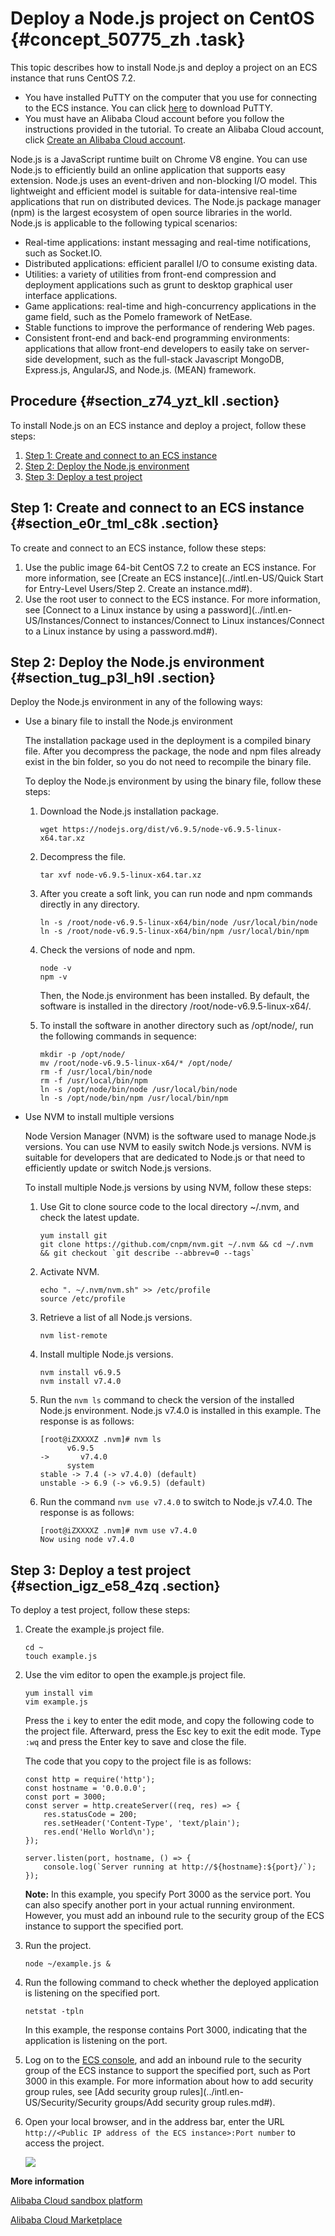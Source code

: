 # Deploy a Node.js project on CentOS {#concept_50775_zh .task}

This topic describes how to install Node.js and deploy a project on an ECS instance that runs CentOS 7.2.

-   You have installed PuTTY on the computer that you use for connecting to the ECS instance. You can click [here](https://www.chiark.greenend.org.uk/~sgtatham/putty/) to download PuTTY.
-   You must have an Alibaba Cloud account before you follow the instructions provided in the tutorial. To create an Alibaba Cloud account, click [Create an Alibaba Cloud account](https://account.alibabacloud.com/register/intl_register.htm).

Node.js is a JavaScript runtime built on Chrome V8 engine. You can use Node.js to efficiently build an online application that supports easy extension. Node.js uses an event-driven and non-blocking I/O model. This lightweight and efficient model is suitable for data-intensive real-time applications that run on distributed devices. The Node.js package manager \(npm\) is the largest ecosystem of open source libraries in the world. Node.js is applicable to the following typical scenarios:

-   Real-time applications: instant messaging and real-time notifications, such as Socket.IO.
-   Distributed applications: efficient parallel I/O to consume existing data.
-   Utilities: a variety of utilities from front-end compression and deployment applications such as grunt to desktop graphical user interface applications.
-   Game applications: real-time and high-concurrency applications in the game field, such as the Pomelo framework of NetEase.
-   Stable functions to improve the performance of rendering Web pages.
-   Consistent front-end and back-end programming environments: applications that allow front-end developers to easily take on server-side development, such as the full-stack Javascript MongoDB, Express.js, AngularJS, and Node.js. \(MEAN\) framework.

## Procedure {#section_z74_yzt_kll .section}

To install Node.js on an ECS instance and deploy a project, follow these steps:

1.  [Step 1: Create and connect to an ECS instance](#section_e0r_tml_c8k)
2.  [Step 2: Deploy the Node.js environment](#section_tug_p3l_h9l)
3.  [Step 3: Deploy a test project](#section_igz_e58_4zq)

## Step 1: Create and connect to an ECS instance {#section_e0r_tml_c8k .section}

To create and connect to an ECS instance, follow these steps:

1.  Use the public image 64-bit CentOS 7.2 to create an ECS instance. For more information, see [Create an ECS instance](../intl.en-US/Quick Start for Entry-Level Users/Step 2. Create an instance.md#).
2.  Use the root user to connect to the ECS instance. For more information, see [Connect to a Linux instance by using a password](../intl.en-US/Instances/Connect to instances/Connect to Linux instances/Connect to a Linux instance by using a password.md#).

## Step 2: Deploy the Node.js environment {#section_tug_p3l_h9l .section}

Deploy the Node.js environment in any of the following ways:

-   Use a binary file to install the Node.js environment

    The installation package used in the deployment is a compiled binary file. After you decompress the package, the node and npm files already exist in the bin folder, so you do not need to recompile the binary file.

    To deploy the Node.js environment by using the binary file, follow these steps:

    1.  Download the Node.js installation package.

        ``` {#codeblock_0o8_a0p_pun}
        wget https://nodejs.org/dist/v6.9.5/node-v6.9.5-linux-x64.tar.xz
        ```

    2.  Decompress the file.

        ``` {#codeblock_m0m_pg8_8wt}
        tar xvf node-v6.9.5-linux-x64.tar.xz
        ```

    3.  After you create a soft link, you can run node and npm commands directly in any directory.

        ``` {#codeblock_16q_41z_hy9}
        ln -s /root/node-v6.9.5-linux-x64/bin/node /usr/local/bin/node
        ln -s /root/node-v6.9.5-linux-x64/bin/npm /usr/local/bin/npm
        ```

    4.  Check the versions of node and npm.

        ``` {#codeblock_et3_yb7_8ad}
        node -v
        npm -v
        ```

        Then, the Node.js environment has been installed. By default, the software is installed in the directory /root/node-v6.9.5-linux-x64/.

    5.  To install the software in another directory such as /opt/node/, run the following commands in sequence:

        ``` {#codeblock_x2z_8or_g8u}
        mkdir -p /opt/node/
        mv /root/node-v6.9.5-linux-x64/* /opt/node/
        rm -f /usr/local/bin/node
        rm -f /usr/local/bin/npm
        ln -s /opt/node/bin/node /usr/local/bin/node
        ln -s /opt/node/bin/npm /usr/local/bin/npm
        ```

-   Use NVM to install multiple versions

    Node Version Manager \(NVM\) is the software used to manage Node.js versions. You can use NVM to easily switch Node.js versions. NVM is suitable for developers that are dedicated to Node.js or that need to efficiently update or switch Node.js versions.

    To install multiple Node.js versions by using NVM, follow these steps:

    1.  Use Git to clone source code to the local directory ~/.nvm, and check the latest update.

        ``` {#codeblock_bj7_a56_9ap}
        yum install git
        git clone https://github.com/cnpm/nvm.git ~/.nvm && cd ~/.nvm && git checkout `git describe --abbrev=0 --tags`
        ```

    2.  Activate NVM.

        ``` {#codeblock_j5u_7na_61m}
        echo ". ~/.nvm/nvm.sh" >> /etc/profile
        source /etc/profile
        ```

    3.  Retrieve a list of all Node.js versions.

        ``` {#codeblock_9u1_0bv_vow}
        nvm list-remote
        ```

    4.  Install multiple Node.js versions.

        ``` {#codeblock_63q_ur0_1s0}
        nvm install v6.9.5
        nvm install v7.4.0
        ```

    5.  Run the `nvm ls` command to check the version of the installed Node.js environment. Node.js v7.4.0 is installed in this example. The response is as follows:

        ``` {#codeblock_nq4_vhh_8fa}
        [root@iZXXXXZ .nvm]# nvm ls
              v6.9.5
        ->       v7.4.0
              system
        stable -> 7.4 (-> v7.4.0) (default)
        unstable -> 6.9 (-> v6.9.5) (default)
        ```

    6.  Run the command `nvm use v7.4.0` to switch to Node.js v7.4.0. The response is as follows:

        ``` {#codeblock_gvw_6im_zax}
        [root@iZXXXXZ .nvm]# nvm use v7.4.0
        Now using node v7.4.0
        ```


## Step 3: Deploy a test project {#section_igz_e58_4zq .section}

To deploy a test project, follow these steps:

1.  Create the example.js project file. 

    ``` {#codeblock_9zl_b7a_mna}
    cd ~
    touch example.js
    ```

2.  Use the vim editor to open the example.js project file. 

    ``` {#codeblock_pms_cvv_uov}
    yum install vim
    vim example.js
    ```

    Press the `i` key to enter the edit mode, and copy the following code to the project file. Afterward, press the Esc key to exit the edit mode. Type `:wq` and press the Enter key to save and close the file.

    The code that you copy to the project file is as follows:

    ``` {#codeblock_isa_tmi_q1x}
    const http = require('http');
    const hostname = '0.0.0.0';
    const port = 3000;
    const server = http.createServer((req, res) => { 
        res.statusCode = 200;
        res.setHeader('Content-Type', 'text/plain');
        res.end('Hello World\n');
    }); 
    
    server.listen(port, hostname, () => { 
        console.log(`Server running at http://${hostname}:${port}/`);
    });
    ```

    **Note:** In this example, you specify Port 3000 as the service port. You can also specify another port in your actual running environment. However, you must add an inbound rule to the security group of the ECS instance to support the specified port.

3.  Run the project. 

    ``` {#codeblock_90o_q0j_lem}
    node ~/example.js &
    ```

4.  Run the following command to check whether the deployed application is listening on the specified port. 

    ``` {#codeblock_9t9_jpx_49t}
    netstat -tpln
    ```

    In this example, the response contains Port 3000, indicating that the application is listening on the port.

5.  Log on to the [ECS console](https://ecs.console.aliyun.com), and add an inbound rule to the security group of the ECS instance to support the specified port, such as Port 3000 in this example. For more information about how to add security group rules, see [Add security group rules](../intl.en-US/Security/Security groups/Add security group rules.md#).
6.  Open your local browser, and in the address bar, enter the URL `http://<Public IP address of the ECS instance>:Port number` to access the project. 

    ![](http://static-aliyun-doc.oss-cn-hangzhou.aliyuncs.com/assets/img/9770/156862610712144_en-US.png)


**More information**  


[Alibaba Cloud sandbox platform](https://edu.cloudcare.cn/courses/646394e08b66441ab43f7a5e037a318e/detail)

[Alibaba Cloud Marketplace](https://market.aliyun.com/software)

